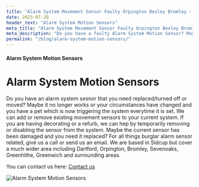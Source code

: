 ```yaml
---
title: "Alarm System Movement Sensor Faulty Orpington Bexley Bromley - My Alarm Security"
date: 2023-07-28
header_text: "Alarm System Motion Sensors"
meta_title: "Alarm System Movement Sensor Faulty Orpington Bexley Bromley - My Alarm Security"
meta_description: "Do you have a faulty Alarm System Motion Sensor? Maybe you need your sensor removed for decorating or a refurb. Give us a call on 020 8302 4065."
permalink: "/blog/alarm-system-motion-sensors/"
---
```


#### Alarm System Motion Sensors

# Alarm System Motion Sensors

Do you have an alarm system sesnor that you need replaced/turned off or moved? Maybe it no longer works or your circumstances have changed and you have a pet which is now triggering the system everytime it is set. We can add or remove existing movement sensors to your current system. If you are having decorating or a refurb, we can hep by temporarily removing or disabling the sensor from the system. Maybe the current sensor has been damaged and you need it replaced? For all things burglar alarm sensor related, give us a call or send us an email. We are based in Sidcup but cover a much wider area including Dartford, Orpington, Bromley, Sevenoaks, Greenhithe, Greenwich and surrounding areas.

You can contact us here: [Contact us](/contact/)

![Alarm System Motion Sensors](https://res.cloudinary.com/kbs/image/upload/pxdfoojprpweoiyfusrp.jpg)